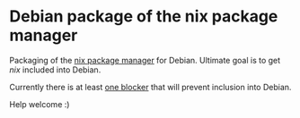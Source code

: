 Debian package of the nix package manager
=========================================

Packaging of the [nix package manager][1] for Debian. Ultimate goal is
to get _nix_ included into Debian.

Currently there is at least [one blocker][2] that will prevent
inclusion into Debian.

Help welcome :)

[1]: https://nixos.org/nix/
[2]: https://github.com/NixOS/nix/issues/2014
